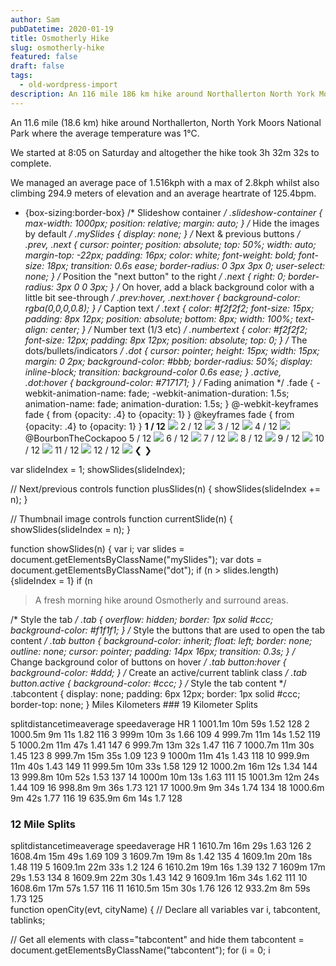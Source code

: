 ```yaml
---
author: Sam
pubDatetime: 2020-01-19
title: Osmotherly Hike
slug: osmotherly-hike
featured: false
draft: false
tags:
  - old-wordpress-import
description: An 116 mile 186 km hike around Northallerton North York Moors National Park where the average temperature was 1℃
---
```


An 11.6 mile (18.6 km) hike around Northallerton, North York Moors National Park where the average temperature was 1℃.

We started at 8:05 on Saturday and altogether the hike took 3h 32m 32s to complete.

We managed an average pace of 1.516kph with a max of 2.8kph whilst also climbing 294.9 meters of elevation and an average heartrate of 125.4bpm.

 * {box-sizing:border-box} /* Slideshow container */ .slideshow-container { max-width: 1000px; position: relative; margin: auto; } /* Hide the images by default */ .mySlides { display: none; } /* Next & previous buttons */ .prev, .next { cursor: pointer; position: absolute; top: 50%; width: auto; margin-top: -22px; padding: 16px; color: white; font-weight: bold; font-size: 18px; transition: 0.6s ease; border-radius: 0 3px 3px 0; user-select: none; } /* Position the "next button" to the right */ .next { right: 0; border-radius: 3px 0 0 3px; } /* On hover, add a black background color with a little bit see-through */ .prev:hover, .next:hover { background-color: rgba(0,0,0,0.8); } /* Caption text */ .text { color: #f2f2f2; font-size: 15px; padding: 8px 12px; position: absolute; bottom: 8px; width: 100%; text-align: center; } /* Number text (1/3 etc) */ .numbertext { color: #f2f2f2; font-size: 12px; padding: 8px 12px; position: absolute; top: 0; } /* The dots/bullets/indicators */ .dot { cursor: pointer; height: 15px; width: 15px; margin: 0 2px; background-color: #bbb; border-radius: 50%; display: inline-block; transition: background-color 0.6s ease; } .active, .dot:hover { background-color: #717171; } /* Fading animation */ .fade { -webkit-animation-name: fade; -webkit-animation-duration: 1.5s; animation-name: fade; animation-duration: 1.5s; } @-webkit-keyframes fade { from {opacity: .4} to {opacity: 1} } @keyframes fade { from {opacity: .4} to {opacity: 1} }    **1 / 12** ![](https://dgtzuqphqg23d.cloudfront.net/oovUHeu0zgLsWrjuTvzdSKNWfds7KEma-iMAgbD0iXY-1024x768.jpg)    2 / 12 ![](https://dgtzuqphqg23d.cloudfront.net/BASQT6HfKDmvz1aZ_Zzw_6U6jjCfmTUGuzj9hHSgukg-1024x768.jpg)    3 / 12 ![](https://dgtzuqphqg23d.cloudfront.net/OBud9XbttAssljI4BMXBqScUhKYAmiNjkvJrfCe9ujo-1024x768.jpg)    4 / 12 ![](https://dgtzuqphqg23d.cloudfront.net/tpMp2bkpBIfY2NuP-Jqy3GOR9GDIJtmNObVeYSRoCXw-1024x768.jpg) @BourbonTheCockapoo   5 / 12 ![](https://dgtzuqphqg23d.cloudfront.net/h3C8dnR-dHkTD5pEQeTRhM3IiILy42d9P-AL-f3TAnY-1024x768.jpg)    6 / 12 ![](https://dgtzuqphqg23d.cloudfront.net/VElPYq7ufjBqxFt-19ea5tZq_oxBQhP2hx9qMbSqBxw-1024x768.jpg)    7 / 12 ![](https://dgtzuqphqg23d.cloudfront.net/rDLfACPjd3uVNbQjLvt85IuCpvwZe0Rs5yyDqojmVk8-1024x768.jpg)    8 / 12 ![](https://dgtzuqphqg23d.cloudfront.net/ECvVZm5UWW7-eoTwKiFrhRtQN657hOG1po8fefK0gL0-1024x768.jpg)    9 / 12 ![](https://dgtzuqphqg23d.cloudfront.net/vnacbffK4brvo0hp2uuhhVJO5GXrBfyNtFGMatEVMs0-1024x768.jpg)    10 / 12 ![](https://dgtzuqphqg23d.cloudfront.net/xaQLzAOeqgeItC45UfG03-XFC6JYNwyrLEsVE1xzIgI-1024x768.jpg)    11 / 12 ![](https://dgtzuqphqg23d.cloudfront.net/ohvHhzL5-l_eEALvukkcqJ935NVIpma8k7IF0bCpOhQ-1024x768.jpg)    12 / 12 ![](https://dgtzuqphqg23d.cloudfront.net/745iOPameoblTYWCcMubVnRUFOsdwD245qzqlN6y_yg-1024x768.jpg)   ❮ ❯ 
   
var slideIndex = 1;
showSlides(slideIndex);

// Next/previous controls
function plusSlides(n) {
showSlides(slideIndex += n);
}

// Thumbnail image controls
function currentSlide(n) {
showSlides(slideIndex = n);
}

function showSlides(n) {
var i;
var slides = document.getElementsByClassName("mySlides");
var dots = document.getElementsByClassName("dot");
if (n > slides.length) {slideIndex = 1}
if (n 
> A fresh morning hike around Osmotherly and surround areas.
> 
> 

 /* Style the tab */ .tab { overflow: hidden; border: 1px solid #ccc; background-color: #f1f1f1; } /* Style the buttons that are used to open the tab content */ .tab button { background-color: inherit; float: left; border: none; outline: none; cursor: pointer; padding: 14px 16px; transition: 0.3s; } /* Change background color of buttons on hover */ .tab button:hover { background-color: #ddd; } /* Create an active/current tablink class */ .tab button.active { background-color: #ccc; } /* Style the tab content */ .tabcontent { display: none; padding: 6px 12px; border: 1px solid #ccc; border-top: none; }   Miles Kilometers   ### 19 Kilometer Splits

   splitdistancetimeaverage speedaverage HR    1 1001.1m 10m 59s 1.52 128   2 1000.5m 9m 11s 1.82 116   3 999m 10m 3s 1.66 109   4 999.7m 11m 14s 1.52 119   5 1000.2m 11m 47s 1.41 147   6 999.7m 13m 32s 1.47 116   7 1000.7m 11m 30s 1.45 123   8 999.7m 15m 35s 1.09 123   9 1000m 11m 41s 1.43 118   10 999.9m 11m 40s 1.43 149   11 999.5m 10m 33s 1.58 129   12 1000.2m 16m 12s 1.34 144   13 999.8m 10m 52s 1.53 137   14 1000m 10m 13s 1.63 111   15 1001.3m 12m 24s 1.44 109   16 998.8m 9m 36s 1.73 121   17 1000.9m 9m 34s 1.74 134   18 1000.6m 9m 42s 1.77 116   19 635.9m 6m 14s 1.7 128    

 ### 12 Mile Splits

   splitdistancetimeaverage speedaverage HR    1 1610.7m 16m 29s 1.63 126   2 1608.4m 15m 49s 1.69 109   3 1609.7m 19m 8s 1.42 135   4 1609.1m 20m 18s 1.48 119   5 1609.1m 22m 33s 1.2 124   6 1610.2m 19m 16s 1.39 132   7 1609m 17m 29s 1.53 134   8 1609.9m 22m 30s 1.43 142   9 1609.1m 16m 34s 1.62 111   10 1608.6m 17m 57s 1.57 116   11 1610.5m 15m 30s 1.76 126   12 933.2m 8m 59s 1.73 125     
function openCity(evt, cityName) {
// Declare all variables
var i, tabcontent, tablinks;

// Get all elements with class="tabcontent" and hide them
tabcontent = document.getElementsByClassName("tabcontent");
for (i = 0; i